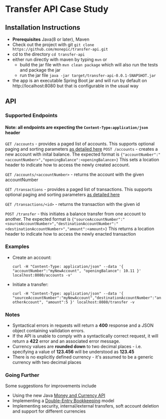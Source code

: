 # Transfer API Case Study

## Installation Instructions
* **Prerequisites** Java(8 or later), Maven
* Check out the project with git `git clone https://github.com/monepic/transfer-api.git`
* cd to the directory `cd transfer-api`
* either run directly with maven by typing `mvn`
  or
  -  build the jar file with `mvn clean package` which will also run the tests and package the jar
  -  run the jar file `java -jar target/transfer-api-0.0.1-SNAPSHOT.jar`
* the app is an executable Spring Boot jar and will run by default on http://localhost:8080 but that is configurable in the usual way

## API

### Supported Endpoints
#### Note: all endpoints are expecting the `Content-Type:application/json` header

`GET /accounts`  - provides a paged list of accounts. This supports optional paging and sorting parameters [as detailed here](https://docs.spring.io/spring-data/rest/docs/2.0.0.M1/reference/html/paging-chapter.html)
`POST /accounts` - creates a new account with inital balance. The expected format is `{"accountNumber":"<accountNumber>","openingBalance":<openingBalance>}` This sets a location header to indicate how to access the newly created account.

`GET /accounts/<accountNumber>` - returns the account with the given accountNumber

`GET /transactions` - provides a paged list of transactions. This supports optional paging and sorting parameters [as detailed here](https://docs.spring.io/spring-data/rest/docs/2.0.0.M1/reference/html/paging-chapter.html) 

`GET /transactions/<id>` - returns the transaction with the given id 

`POST /transfer` - this initiates a balance transfer from one account to another. The expected format is `{"sourceAccountNumber":"<sourceAccountNumber>","destinationAccountNumber":"<destinationAccountNumber>","amount":<amount>}` This returns a location header to indicate how to access the newly enacted transaction

### Examples
* Create an account:  

    `curl -H "Content-Type: application/json" --data '{ "accountNumber":"myNewAccount", "openingBalance": 10.11 }' localhost:8080/accounts -v'`
    
* Initiate a transfer: 

    `curl -H "Content-Type: application/json" --data '{ "sourceAccountNumber":"myNewAccount","destinationAccountNumber":"anotherAccount", "amount":5 }' localhost:8080/transfer -v`
    
### Notes
* Syntactical errors in requests will return a **400** response and a JSON object containing vailidation errors.
* If the API is unable to comply with a syntactically correct request, it will return a **422** error and an associated error message.
* Currency values are **rounded down** to two decimal places - i.e. specifying a value of **123.456** will be understood as **123.45**
* There is no explicitly defined currency - it's assumed to be a generic currency with two decimal places

### Going Further
Some suggestions for improvements include
* Using the new Java [Money and Currency API](https://jcp.org/en/jsr/detail?id=354)
* Implementing a [Double-Entry Bookkeeping](https://en.wikipedia.org/wiki/Double-entry_bookkeeping) model
* Implementing security, internal/external transfers, soft account deletion and support for different currencies

